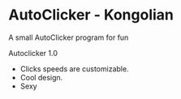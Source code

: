 # AutoClicker - Kongolian
A small AutoClicker program for fun


Autoclicker 1.0 
- Clicks speeds are customizable.
- Cool design.
- Sexy
